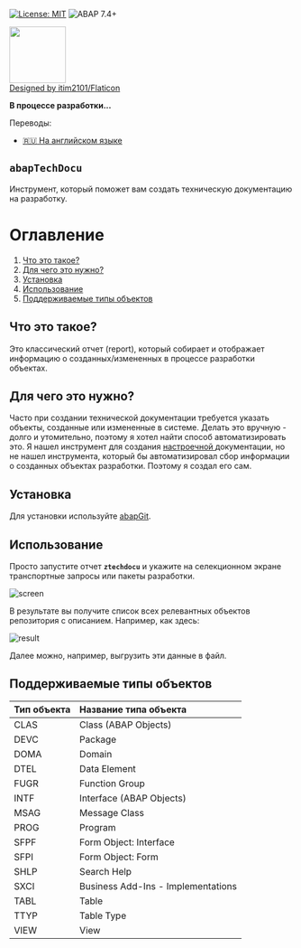 [![License: MIT](https://img.shields.io/badge/License-MIT-yellow.svg)](https://github.com/victorizbitskiy/zru_number_validation/blob/main/LICENSE)
![ABAP 7.4+](https://img.shields.io/badge/ABAP-7.4%2B-brightgreen)

<img src="https://github.com/victorizbitskiy/abapTechDocu/blob/main/logo/logo.png" height="100px"/>\
<a href="https://www.flaticon.com/authors/itim2101">Designed by itim2101/Flaticon</a>

**В процессе разработки...**  

Переводы:
- [:ru: На английском языке](https://github.com/victorizbitskiy/abapTechDocu) 

## `abapTechDocu`
Инструмент, который поможет вам создать техническую документацию на разработку.

# Оглавление
1. [Что это такое?](#что-это-такое?)
2. [Для чего это нужно?](#для-чего-это-нужно)
3. [Установка](#установка)
4. [Использование](#использование)
5. [Поддерживаемые типы объектов](#поддерживаемые-типы-объектов)

## Что это такое?
Это классический отчет (report), который собирает и отображает информацию о созданных/измененных в процессе разработки объектах.

## Для чего это нужно?
Часто при создании технической документации требуется указать объекты, созданные или измененные в системе. Делать это вручную - долго и утомительно, 
поэтому я хотел найти способ автоматизировать это. Я нашел инструмент для создания <a href="https://github.com/victorizbitskiy/CUSTTOOL"> настроечной </a> документации, 
но не нашел инструмента, который бы автоматизировал сбор информации о созданных объектах разработки. Поэтому я создал его сам.

## Установка
Для установки используйте [abapGit](http://www.abapgit.org).

## Использование
Просто  запустите отчет **`ztechdocu`** и укажите на селекционном экране транспортные запросы или пакеты разработки.

![screen](https://github.com/victorizbitskiy/abapTechDocu/blob/main/docs/img/sel_scr.png)

В результате вы получите список всех релевантных объектов репозитория с описанием. Например, как здесь:

![result](https://github.com/victorizbitskiy/abapTechDocu/blob/main/docs/img/example_1.png)

Далее можно, например, выгрузить эти данные в файл.

## Поддерживаемые типы объектов
| Тип объекта | Название типа объекта        |
| :-----| :----------------------------------|
|  CLAS | Class (ABAP Objects)               |
|  DEVC | Package                            |
|  DOMA | Domain                             |
|  DTEL | Data Element                       |
|  FUGR | Function Group                     |
|  INTF | Interface (ABAP Objects)           |
|  MSAG | Message Class                      |
|  PROG | Program                            |
|  SFPF | Form Object: Interface             |
|  SFPI | Form Object: Form                  |
|  SHLP | Search Help                        |
|  SXCI | Business Add-Ins - Implementations |
|  TABL | Table                              |
|  TTYP | Table Type                         |
|  VIEW | View                               |

